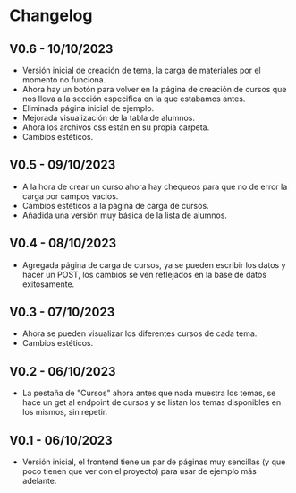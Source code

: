 
# Changelog

## V0.6 - 10/10/2023
- Versión inicial de creación de tema, la carga de materiales por el momento no funciona.
- Ahora hay un botón para volver en la página de creación de cursos que nos lleva a la sección especifica en la que estabamos antes.
- Eliminada página inicial de ejemplo.
- Mejorada visualización de la tabla de alumnos.
- Ahora los archivos css están en su propia carpeta.
- Cambios estéticos.

## V0.5 - 09/10/2023
- A la hora de crear un curso ahora hay chequeos para que no de error la carga por campos vacios.
- Cambios estéticos a la página de carga de cursos.
- Añadida una versión muy básica de la lista de alumnos.

## V0.4 - 08/10/2023
- Agregada página de carga de cursos, ya se pueden escribir los datos y hacer un POST, los cambios se ven reflejados en la base de datos exitosamente.

## V0.3 - 07/10/2023

- Ahora se pueden visualizar los diferentes cursos de cada tema.
- Cambios estéticos.

## V0.2 - 06/10/2023

- La pestaña de "Cursos" ahora antes que nada muestra los temas, se hace un get al endpoint de cursos y se listan los temas disponibles en los mismos, sin repetir.

## V0.1 - 06/10/2023

- Versión inicial, el frontend tiene un par de páginas muy sencillas (y que poco tienen que ver con el proyecto) para usar de ejemplo más adelante.